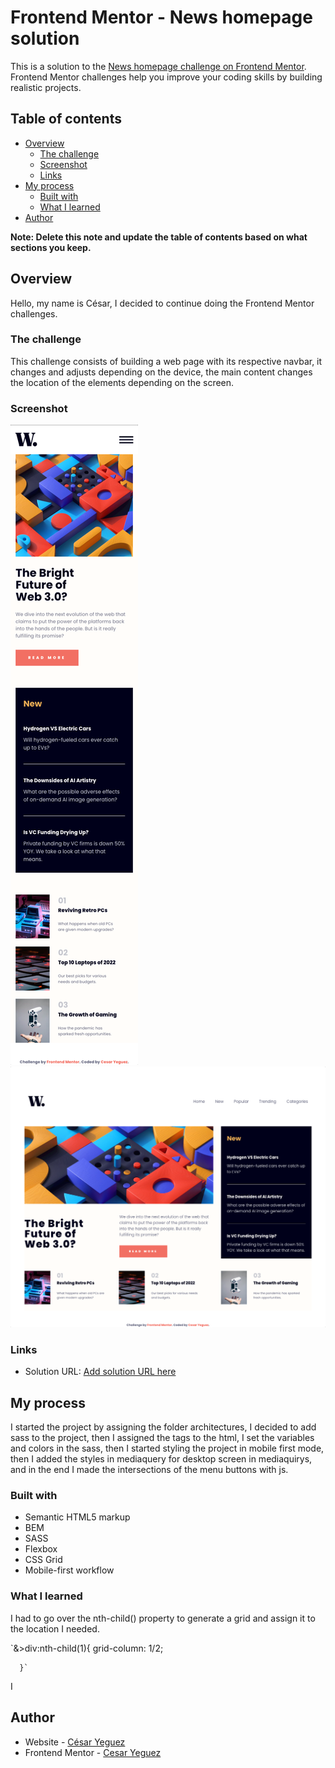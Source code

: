 # Frontend Mentor - News homepage solution

This is a solution to the [News homepage challenge on Frontend Mentor](https://www.frontendmentor.io/challenges/news-homepage-H6SWTa1MFl). Frontend Mentor challenges help you improve your coding skills by building realistic projects.

## Table of contents

- [Overview](#overview)
  - [The challenge](#the-challenge)
  - [Screenshot](#screenshot)
  - [Links](#links)
- [My process](#my-process)
  - [Built with](#built-with)
  - [What I learned](#what-i-learned)
- [Author](#author)

**Note: Delete this note and update the table of contents based on what sections you keep.**

## Overview

Hello, my name is César, I decided to continue doing the Frontend Mentor challenges.

### The challenge

This challenge consists of building a web page with its respective navbar, it changes and adjusts depending on the device, the main content changes the location of the elements depending on the screen.

### Screenshot

![](./assets/screenshot/%20mobile.png)
![](./assets/screenshot/desktop.png)

### Links

- Solution URL: [Add solution URL here](https://cyeguez.github.io/news-homepage-main/)

## My process

I started the project by assigning the folder architectures, I decided to add sass to the project, then I assigned the tags to the html, I set the variables and colors in the sass, then I started styling the project in mobile first mode, then I added the styles in mediaquery for desktop screen in mediaquirys, and in the end I made the intersections of the menu buttons with js.

### Built with

- Semantic HTML5 markup
- BEM
- SASS
- Flexbox
- CSS Grid
- Mobile-first workflow

### What I learned

I had to go over the nth-child() property to generate a grid and assign it to the location I needed.

`&>div:nth-child(1){
grid-column: 1/2;

      }`

I

## Author

- Website - [César Yeguez](https://cyeguez.github.io/news-homepage-main/)
- Frontend Mentor - [Cesar Yeguez](https://github.com/cyeguez)
